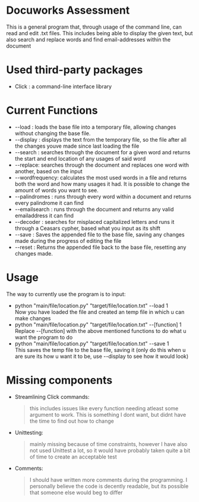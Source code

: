 # Docuworks Assessment

This is a general program that, through usage of the command line, can read and edit .txt files.
This includes being able to display the given text, but also search and replace words and find email-addresses within the document

# Used third-party packages
* Click : a command-line interface library

# Current Functions

* --load : loads the base file into a temporary file, allowing changes without changing the base file.
* --display : displays the text from the temporary file, so the file after all the changes youve made since last loading the file
* --search : searches through the document for a given word and returns the start and end location of any usages of said word
* --replace: searches through the document and replaces one word with another, based on the input
* --wordfrequency: calculates the most used words in a file and returns both the word and how many usages it had.
  It is possible to change the amount of words you want to see.
* --palindromes : runs through every word within a document and returns every palindrome it can find
* --emailsearch : runs through the document and returns any valid emailaddress it can find
* --decoder : searches for misplaced capitalized letters and runs it through a Ceasars cypher, based what you input as its shift
* --save : Saves the appended file to the base file, saving any changes made during the progress of editing the file
* --reset : Returns the appended file back to the base file, resetting any changes made.

# Usage
The way to currently use the program is to input:
* python "main/file/location.py" "target/file/location.txt" --load 1                  
  Now you have loaded the file and created an temp file in which u can make changes
* python "main/file/location.py" "target/file/location.txt" --[function] 1          
  Replace --[function] with the above mentioned functions to do what u want the program to do
* python "main/file/location.py" "target/file/location.txt" --save 1            
  This saves the temp file to the base file, saving it
  (only do this when u are sure its how u want it to be, use --display to see how it would look)

# Missing components
* Streamlining Click commands:
  > this includes issues like every function needing atleast some argument to work. This is something I dont want, but didnt have the time to find out how to change
* Unittesting:
  > mainly missing because of time constraints, however I have also not used Unittest a lot, so it would have probably taken quite a bit of time to create an acceptable test
* Comments:
  > I should have written more comments during the programming. I personally believe the code is decently readable, but its possible that someone else would beg to differ
 
  


